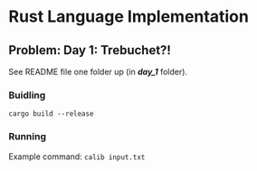# Rust Language Implementation

## Problem: Day 1: Trebuchet?!

See README file one folder up (in _**day_1**_ folder).

### Buidling

`cargo build --release`

### Running

Example command: `calib input.txt`